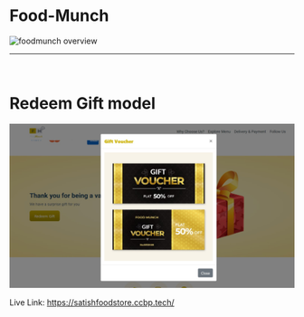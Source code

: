 # Food-Munch

<img src="images/OverView/Foodmunch_Application.png" alt="foodmunch overview" />
<br/>
<hr/>
<br/>

<h1> Redeem Gift model</h1>
<img src="images/OverView/model.jpg" alt="foodmunchModel" />


Live Link: https://satishfoodstore.ccbp.tech/
